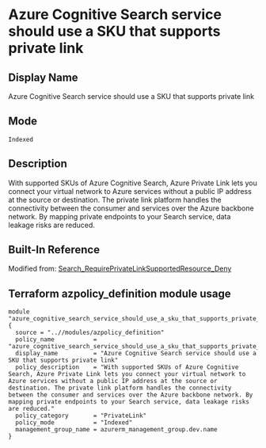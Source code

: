 # Azure Cognitive Search service should use a SKU that supports private link

## Display Name

Azure Cognitive Search service should use a SKU that supports private link

## Mode

`Indexed`

## Description

With supported SKUs of Azure Cognitive Search, Azure Private Link lets you connect your virtual network to Azure services without a public IP address at the source or destination. The private link platform handles the connectivity between the consumer and services over the Azure backbone network. By mapping private endpoints to your Search service, data leakage risks are reduced.

## Built-In Reference

Modified from: [Search_RequirePrivateLinkSupportedResource_Deny](https://github.com/Azure/azure-policy/blob/master/built-in-policies/policyDefinitions/Search/Search_RequirePrivateLinkSupportedResource_Deny.json)

Terraform azpolicy_definition module usage
-----

```hcl
module "azure_cognitive_search_service_should_use_a_sku_that_supports_private_link" {
  source = "..//modules/azpolicy_definition"
  policy_name           = "azure_cognitive_search_service_should_use_a_sku_that_supports_private_link"
  display_name          = "Azure Cognitive Search service should use a SKU that supports private link"
  policy_description    = "With supported SKUs of Azure Cognitive Search, Azure Private Link lets you connect your virtual network to Azure services without a public IP address at the source or destination. The private link platform handles the connectivity between the consumer and services over the Azure backbone network. By mapping private endpoints to your Search service, data leakage risks are reduced."
  policy_category       = "PrivateLink"
  policy_mode           = "Indexed"
  management_group_name = azurerm_management_group.dev.name
}
```
